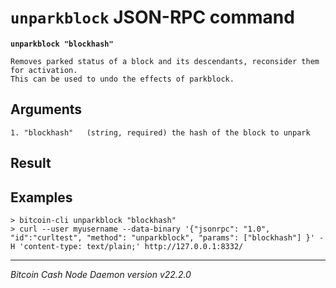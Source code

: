 `unparkblock` JSON-RPC command
==============================

**`unparkblock "blockhash"`**

```
Removes parked status of a block and its descendants, reconsider them for activation.
This can be used to undo the effects of parkblock.
```

Arguments
---------

```
1. "blockhash"   (string, required) the hash of the block to unpark
```

Result
------

Examples
--------

```
> bitcoin-cli unparkblock "blockhash"
> curl --user myusername --data-binary '{"jsonrpc": "1.0", "id":"curltest", "method": "unparkblock", "params": ["blockhash"] }' -H 'content-type: text/plain;' http://127.0.0.1:8332/
```

***

*Bitcoin Cash Node Daemon version v22.2.0*
